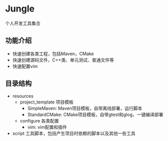 # Jungle
个人开发工具集合

## 功能介绍
- 快速创建各类工程，包括Maven，CMake
- 快速创建源码文件，C++类、单元测试、普通文件等
- 快速配置vim

## 目录结构
- resources
    - project_template 项目模板
        - SimpleMaven: Maven项目模板，自带离线部署，运行脚本
        - StandardCMake: CMake项目模板，自带gtest和glog，一键编译部署
    - configure 各类配置
        - vim: vim配置和插件
- script 工具脚本，包括产生项目时依赖的脚本以及其他一些工具

